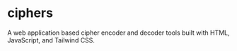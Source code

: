 # ciphers
A web application based cipher encoder and decoder tools built with HTML, JavaScript, and Tailwind CSS.
